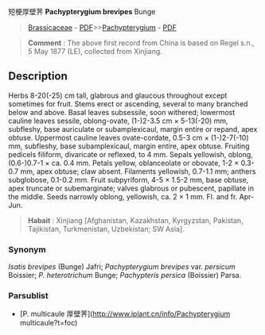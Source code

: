 短梗厚壁荠 **Pachypterygium brevipes** Bunge

> [Brassicaceae](http://www.iplant.cn/info/Brassicaceae?t=foc) - [PDF](http://www.iplant.cn/foc/pdf/Brassicaceae.pdf)>>[Pachypterygium](http://www.iplant.cn/info/Pachypterygium?t=foc) - [PDF](http://www.iplant.cn/foc/pdf/Pachypterygium.pdf)

> **Comment** : 
> The above first record from China is based on Regel s.n., 5 May 1877 (LE), collected from Xinjiang.

## Description

Herbs 8-20(-25) cm tall, glabrous and glaucous throughout except sometimes for fruit. Stems erect or ascending, several to many branched below and above. Basal leaves subsessile, soon withered; lowermost cauline leaves sessile, oblong-ovate, (1-)2-3.5 cm × 5-13(-20) mm, subfleshy, base auriculate or subamplexicaul, margin entire or repand, apex obtuse. Uppermost cauline leaves ovate-cordate, 0.5-3 cm × (1-)2-7(-10) mm, subfleshy, base subamplexicaul, margin entire, apex obtuse. Fruiting pedicels filiform, divaricate or reflexed, to 4 mm. Sepals yellowish, oblong, (0.6-)0.7-1 × ca. 0.4 mm. Petals yellow, oblanceolate or obovate, 1-2 × 0.3-0.7 mm, apex obtuse; claw absent. Filaments yellowish, 0.7-1.1 mm; anthers subglobose, 0.1-0.2 mm. Fruit subpyriform, 4-5 × 1.5-2 mm, base obtuse, apex truncate or subemarginate; valves glabrous or pubescent, papillate in the middle. Seeds narrowly oblong, yellowish, ca. 2 × 1 mm. Fl. and fr. Apr-Jun.

> **Habait** : 
> Xinjiang [Afghanistan, Kazakhstan, Kyrgyzstan, Pakistan, Tajikistan, Turkmenistan, Uzbekistan; SW Asia].

### Synonym
*Isatis brevipes* (Bunge) Jafri; *Pachypterygium brevipes* var. *persicum* Boissier; *P. heterotrichum* Bunge; *Pachypteris persica* (Boissier) Parsa.

### Parsublist

* [P.  multicaule  厚壁荠](http://www.iplant.cn/info/Pachypterygium multicaule?t=foc)
